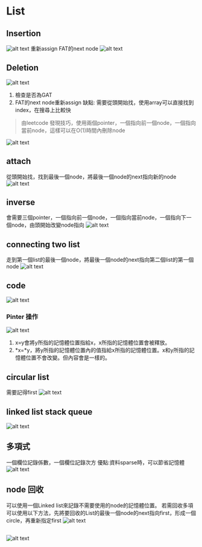 # List
## Insertion
![alt text](image.png)
重新assign FAT的next node 
![alt text](image-4.png)

## Deletion
![alt text](image-1.png)
1. 檢查是否為GAT
2. FAT的next node重新assign
缺點: 需要從頭開始找，使用array可以直接找到index，在搜尋上比較快
>由leetcode 發現技巧，使用兩個pointer，一個指向前一個node，一個指向當前node，這樣可以在O(1)時間內刪除node

![alt text](image-5.png)

## attach
從頭開始找，找到最後一個node，將最後一個node的next指向新的node
![alt text](image-6.png)

## inverse
會需要三個pointer，一個指向前一個node，一個指向當前node，一個指向下一個node，由頭開始改變node指向
![alt text](image-7.png)

## connecting two list
走到第一個list的最後一個node，將最後一個node的next指向第二個list的第一個node
![alt text](image-8.png)


## code
![alt text](image-2.png)
### Pinter 操作
![alt text](image-3.png)
1. x=y會將y所指的記憶體位置指給x，x所指的記憶體位置會被釋放。
2. *x=*y，將y所指的記憶體位置內的值指給x所指的記憶體位置。x和y所指的記憶體位置不會改變。但內容會是一樣的。
## circular list
需要記得first
![alt text](image-9.png)

## linked list stack queue
![alt text](image-10.png)

## 多項式
一個欄位記錄係數，一個欄位記錄次方
優點:資料sparse時，可以節省記憶體
![alt text](image-11.png)

## node 回收
可以使用一個Linked list來記錄不需要使用的node的記憶體位置。
若需回收多項可以使用以下方法，先將要回收的List的最後一個node的next指向first，形成一個circle，再重新指定first
![alt text](image-12.png)

##
![alt text](image-13.png)






